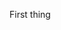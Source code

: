 <!-- Terrell's Comments -->
First thing 







<!-- Alax's Comments-->









<!-- Josey's Comments -->









<!-- Stephanie's Comments -->









<!-- Monica's Comments -->


